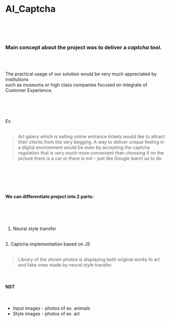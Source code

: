 # AI_Captcha

<br/>
<br/>
<br/>

### Main concept about the project was to deliver a *captcha tool*.
<br/>
<br/>

The practical usage of our solution would be very much appreciated by institutions <br/>
such as museums or high class companies focused on integrate of Customer Experience.

<br/>
<br/>
<br/>

*Ex.*    
<br/>
 > Art galery which is selling online entrance tickets would like to attract their clients from the very begging. A way to deliver unique feeling in a digital environment would be even by accepting the captcha regulation that is very much more convenient than choosing if on the picture there is a car or there is not - just like Google learnt us to do.

<br/>
<br/>
<br/>
<br/>

#### We can differentiate project into 2 parts:

<br/>
<br/>
<br/>

1.	Neural style transfer

<br/>
2.	Captcha implementation based on JS

<br/>
<br/>

> Library of the shown photos is displaying both original works fo art and fake ones made by neural style transfer. 

<br/>

#### NST

<br/>

* Input images - photos of ex. animals
* Style images - photos of ex. art










